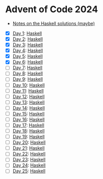# Advent of Code 2024

- [Notes on the Haskell solutions (maybe)](Haskell/README.md)

* [x] [Day 1](https://adventofcode.com/2024/day/1):  [Haskell](Haskell/src/Day01.hs)
* [x] [Day 2](https://adventofcode.com/2024/day/2):  [Haskell](Haskell/src/Day02.hs)
* [x] [Day 3](https://adventofcode.com/2024/day/3):  [Haskell](Haskell/src/Day03.hs)
* [x] [Day 4](https://adventofcode.com/2024/day/4):  [Haskell](Haskell/src/Day04.hs)
* [x] [Day 5](https://adventofcode.com/2024/day/5):  [Haskell](Haskell/src/Day05.hs)
* [x] [Day 6](https://adventofcode.com/2024/day/6):  [Haskell](Haskell/src/Day06.hs)
* [ ] [Day 7](https://adventofcode.com/2024/day/7):  [Haskell](Haskell/src/Day07.hs)
* [ ] [Day 8](https://adventofcode.com/2024/day/8):  [Haskell](Haskell/src/Day08.hs)
* [ ] [Day 9](https://adventofcode.com/2024/day/9):  [Haskell](Haskell/src/Day09.hs)
* [ ] [Day 10](https://adventofcode.com/2024/day/10): [Haskell](Haskell/src/Day10.hs)
* [ ] [Day 11](https://adventofcode.com/2024/day/11): [Haskell](Haskell/src/Day11.hs)
* [ ] [Day 12](https://adventofcode.com/2024/day/12): [Haskell](Haskell/src/Day12.hs)
* [ ] [Day 13](https://adventofcode.com/2024/day/13): [Haskell](Haskell/src/Day13.hs)
* [ ] [Day 14](https://adventofcode.com/2024/day/14): [Haskell](Haskell/src/Day14.hs)
* [ ] [Day 15](https://adventofcode.com/2024/day/15): [Haskell](Haskell/src/Day15.hs)
* [ ] [Day 16](https://adventofcode.com/2024/day/16): [Haskell](Haskell/src/Day16.hs)
* [ ] [Day 17](https://adventofcode.com/2024/day/17): [Haskell](Haskell/src/Day17.hs)
* [ ] [Day 18](https://adventofcode.com/2024/day/18): [Haskell](Haskell/src/Day18.hs)
* [ ] [Day 19](https://adventofcode.com/2024/day/19): [Haskell](Haskell/src/Day19.hs)
* [ ] [Day 20](https://adventofcode.com/2024/day/20): [Haskell](Haskell/src/Day20.hs)
* [ ] [Day 21](https://adventofcode.com/2024/day/21): [Haskell](Haskell/src/Day21.hs)
* [ ] [Day 22](https://adventofcode.com/2024/day/22): [Haskell](Haskell/src/Day22.hs)
* [ ] [Day 23](https://adventofcode.com/2024/day/23): [Haskell](Haskell/src/Day23.hs)
* [ ] [Day 24](https://adventofcode.com/2024/day/24): [Haskell](Haskell/src/Day24.hs)
* [ ] [Day 25](https://adventofcode.com/2024/day/25): [Haskell](Haskell/src/Day25.hs)
